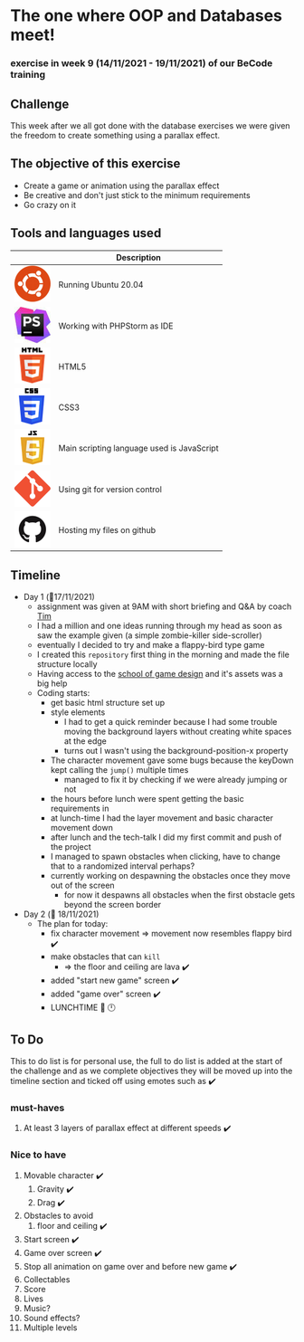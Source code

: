 # The one where OOP and Databases meet!
### exercise in week 9 (14/11/2021 - 19/11/2021) of our BeCode training
## Challenge
This week after we all got done with the database exercises we were given the freedom to create something using a parallax effect.

## The objective of this exercise

* Create a game or animation using the parallax effect
* Be creative and don't just stick to the minimum requirements
* Go crazy on it

## Tools and languages used

|  | Description |
| ----------- | ----------- |
| ![ubuntu](ASSETS/README/ubuntu-logo.png) | Running Ubuntu 20.04 |
| ![php-storm](ASSETS/README/phpstorm-logo.jpeg) | Working with PHPStorm as IDE |
| ![html](ASSETS/README/html-logo.png) | HTML5 |
| ![css](ASSETS/README/CSS-logo.png) | CSS3 |
| ![javascript](ASSETS/README/javascript-logo.png) | Main scripting language used is JavaScript |
| ![git](ASSETS/README/git-logo.png) | Using git for version control |
| ![github](ASSETS/README/github-logo.png) | Hosting my files on github |

## Timeline

* Day 1 (:date:17/11/2021)
    * assignment was given at 9AM with short briefing and Q&A by coach [Tim](https://github.com/Timmeahj)
    * I had a million and one ideas running through my head as soon as  saw the example given (a simple zombie-killer side-scroller)
    * eventually I decided to try and make a flappy-bird type game
    * I created this `repository` first thing in the morning and made the file structure locally
    * Having access to the [school of game design](https://schoolofgamedesign.com/) and it's assets was a big help
    * Coding starts:
      * get basic html structure set up
      * style elements
        * I had to get a quick reminder because I had some trouble moving the background layers without creating white spaces at the edge 
        * turns out I wasn't using the background-position-x property
      * The character movement gave some bugs because the keyDown kept calling the `jump()` multiple times
        * managed to fix it by checking if we were already jumping or not
      * the hours before lunch were spent getting the basic requirements in
      * at lunch-time I had the layer movement and basic character movement down
      * after lunch and the tech-talk I did my first commit and push of the project
      * I managed to spawn obstacles when clicking, have to change that to a randomized interval perhaps?
      * currently working on despawning the obstacles once they move out of the screen
        * for now it despawns all obstacles when the first obstacle gets beyond the screen border
* Day 2 (:date: 18/11/2021)
  * The plan for today:
    * fix character movement => movement now resembles flappy bird :heavy_check_mark:
    * make obstacles that can `kill` 
      * => the floor and ceiling are lava :heavy_check_mark:
    * added "start new game" screen :heavy_check_mark:
    * added "game over" screen :heavy_check_mark:
    * LUNCHTIME :fork_and_knife: :clock12:

## To Do

This to do list is for personal use, the full to do list is added at the start of the challenge and as we complete
objectives they will be moved up into the timeline section and ticked off using emotes such as :heavy_check_mark:

### must-haves
1. At least 3 layers of parallax effect at different speeds :heavy_check_mark:

### Nice to have
1. Movable character :heavy_check_mark:
   1. Gravity :heavy_check_mark:
   2. Drag :heavy_check_mark:
2. Obstacles to avoid
   1. floor and ceiling :heavy_check_mark:
3. Start screen :heavy_check_mark:
4. Game over screen :heavy_check_mark:
5. Stop all animation on game over and before new game :heavy_check_mark:
6. Collectables
7. Score
8. Lives
9. Music?
10. Sound effects?
11. Multiple levels